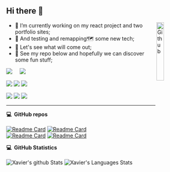 ## Hi there 👋
<img width="20%" align="right" alt="Github" src="https://github.com/Xavier-WW/Portfolio-three-JS/blob/master/android-chrome-512x512.png" />

- 🔭 I’m currently working on my react project and two portfolio sites; 
- 🤖 And testing and remapping🗺️ some new tech;
- 🌋 Let's see what will come out;
- 📂 See my repo below and hopefully we can discover some fun stuff;

 
 <!--Badge & others-->
 <p align="left">
  <a href="mailto:edisonwei01@gmail.com?subject=Xavier"><img src="https://img.shields.io/badge/gmail-%23D14836.svg?&style=for-the-badge&logo=gmail&logoColor=white" /></a>&nbsp;&nbsp;&nbsp;&nbsp;
  <a href="https://www.linkedin.com/in/xavierww/"><img src="https://img.shields.io/badge/linkedin-%230077B5.svg?&style=for-the-badge&logo=linkedin&logoColor=white" /></a>&nbsp;&nbsp;&nbsp;&nbsp;
  </a>
 </p>
 
[![](https://img.shields.io/badge/-C++-f34b7d?style=flat-square&logo=Cplusplus&logoColor=white)](#)
[![](https://img.shields.io/badge/-HTML-orange?style=flat-square&logo=html5&logoColor=white)](#)
[![](https://img.shields.io/badge/-CSS-blue?style=flat-square&logo=css3&logoColor=white)](#)
<!--[![](https://img.shields.io/badge/-JavaScript-yellow?style=flat-square&logo=javascript&logoColor=white)]()-->

[![](https://img.shields.io/badge/Windows-10-blue?style=flat-square&logo=windows&logoColor=ffffff)](#)
[![](https://img.shields.io/badge/Windows%20Server-2012-1234c4?style=flat-square&logo=windows&logoColor=ffffff)](#)
[![](https://img.shields.io/badge/IDE-Visual%20Studio%20Code-blue?style=flat-square&logo=visual-studio-code&logoColor=ffffff)](#)

<hr/>
<!--<details>
  <summary><b>:computer: &nbsp;Design Tools</b></summary>
  <br/>
![PHOTOSHOP](https://img.shields.io/badge/PHOTOSHOP-31A8FF.svg?&style=flat&logo=adobe-photoshop&logoColor=white)&nbsp;
![XD](https://img.shields.io/badge/XD-FFC0CB.svg?&style=flat&logo=adobe-xd&logoColor=black)&nbsp;
![ILLUSTRATOR](https://img.shields.io/badge/ILLUSTRATOR-FFAE1A.svg?&style=flat&logo=adobe-illustrator&logoColor=black)&nbsp;\
</details>  
-->  



<b>:computer: &nbsp;GitHub repos</b>
\
\
[![Readme Card](https://github-readme-stats.vercel.app/api/pin/?username=Xavier-WW&repo=Portfolio-three-JS&theme=react&layout=compact)](https://github.com/Xavier-WW/Portfolio-three-JS)
[![Readme Card](https://github-readme-stats.vercel.app/api/pin/?username=Xavier-WW&repo=Portfolio&theme=buefy&layout=compact)](https://github.com/Xavier-WW/Portfolio)
\
[![Readme Card](https://github-readme-stats.vercel.app/api/pin/?username=Xavier-WW&repo=Degree-project&theme=graywhite&layout=compact)](https://github.com/Xavier-WW/Degree-project)
[![Readme Card](https://github-readme-stats.vercel.app/api/pin/?username=Xavier-WW&repo=IoT-Arduino&theme=nord&layout=compact)](https://github.com/Xavier-WW/IoT-Arduino)


 <b>:computer: &nbsp;GitHub Statistics</b>
\
\
![Xavier's github Stats](https://github-readme-stats.vercel.app/api?username=Xavier-WW&theme=vision-friendly-dark&show_icons=true&count_private=true)
![Xavier's Languages Stats](https://github-readme-stats.vercel.app/api/top-langs/?username=Xavier-WW&theme=vision-friendly-dark&layout=compact&count_private=true)

<!--
**Xavier-WW/Xavier-WW** is a ✨ _special_ ✨ repository because its `README.md` (this file) appears on your GitHub profile.

Here are some ideas to get you started:

- 🔭 I’m currently working on ...
- 🌱 I’m currently learning ...
- 👯 I’m looking to collaborate on ...
- 🤔 I’m looking for help with ...
- 💬 Ask me about ...
- 📫 How to reach me: ...
- 😄 Pronouns: ...
- ⚡ Fun fact: ...
-->

